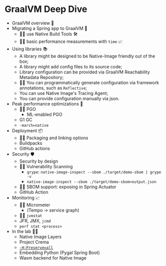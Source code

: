 # GraalVM Deep Dive

* GraalVM overview 🐰
* Migrating a Spring app to GraalVM 🤖
  * 👩‍💻 use Native Build Tools 🛠️
  * 👩‍💻 basic performance measurements with `time` 📈
* Using libraries 📚
  * A library might be designed to be Native-Image friendly out of the box;
  * A library might add config files to its source code;
  * Library configuration can be provided via GraalVM Reachability Metadata Repository;
  * 👩‍💻 You can programmatically generate configuration via framework annotations, such as `Reflective`;
  * You can use Native Image's Tracing Agent;
  * You can provide configuration manually via json.
* Peak performance optimizations 🚀
  * 👩‍💻 PGO
    * ML-enabled PGO
  * G1 GC
  * `-march=native`
* Deployment 📦
  * 👩‍💻 Packaging and linking options
  * Buildpacks
  * GitHub actions
* Security 🛡️
  *  Security by design
  * 👩‍💻 Vulnerability Scanning
    * `grype`: `native-image-inspect --sbom ./target/demo-sbom | grype -v`
    * `native-image-inspect --sbom ./target/demo-sbom>output.json`
  * 👩‍💻 SBOM support: exposing in Spring Actuator
  * GitHub Action
* Monitoring 📈
  * 👩‍💻 Micrometer
    * (Tempo -> service graph)
  * 👩‍💻 `jvmstat`
  * JFR, JMX, `jcmd`
  * `perf stat <process>`
* In the lab 👩‍🔬
  * Native Image Layers
  * Project Crema
  * [`-H:Preserve=all`](https://github.com/oracle/graal/pull/10180)
  * Embedding Python (Pygal Spring Boot)
  * Wasm backend for Native Image